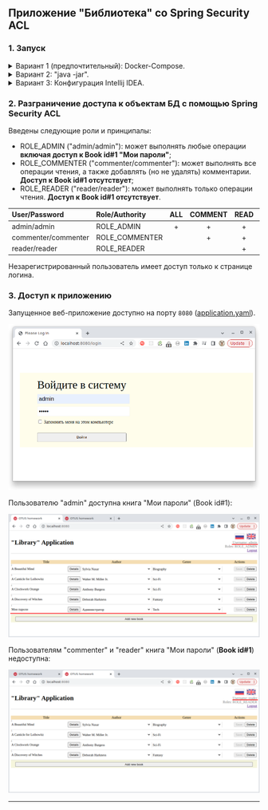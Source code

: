 ## Приложение "Библиотека" со Spring Security ACL

### 1. Запуск

<details>
  <summary>Вариант 1 (предпочтительный): Docker-Compose.</summary>

Приложение докеризировано и запустить его можно с помощью [docker-compose](docker-compose.yaml):

````yaml
$ docker-compose up -d
  [ + ] Running 5/5
  ✔ webapp-pg 4 layers [⣿⣿⣿⣿]      0B/0B      Pulled    10.1s
  ✔ 38a980f2cc8a Already exists                           0.0s
  ✔ de849f1cfbe6 Already exists                           0.0s
  ✔ a7203ca35e75 Already exists                           0.0s
  ✔ 630b03514285 Pull complete                            7.2s
  [ + ] Running 5/5
  ✔ Network spring-09-jdbc_default  Created               0.1s
  ✔ Container docker-hoster         Started               0.6s
  ✔ Container postgres              Healthy              31.5s
  ✔ Container webapp-pg             Started              31.6s
  ✔ Container pgadmin               Started
````

</details>

<details>
  <summary>Вариант 2: "java -jar".</summary>

Артефакт `webapp-pg.jap` является исполняемыми, его следует собрать из корня проекта:

````shell
$ ./mvnw clean install -DskipTests

[INFO] Scanning for projects...
[INFO] 
[INFO] -------------------< ru.otus.spring:spring-09-jdbc >--------------------
[INFO] Building spring 0.0.1-SNAPSHOT
[INFO] --------------------------------[ jar ]---------------------------------
[INFO] 
...
[INFO] ------------------------------------------------------------------------
[INFO] BUILD SUCCESS
[INFO] ------------------------------------------------------------------------
[INFO] Total time:  7.018 s
[INFO] Finished at: 2023-05-16T21:11:35+07:00
[INFO] ------------------------------------------------------------------------
````

После сборки артефакт можно запустить:

````shell
$ cd target

$ java -jar webapp-pg.jar

  .   ____          _            __ _ _
 /\\ / ___'_ __ _ _(_)_ __  __ _ \ \ \ \
( ( )\___ | '_ | '_| | '_ \/ _` | \ \ \ \
 \\/  ___)| |_)| | | | | || (_| |  ) ) ) )
  '  |____| .__|_| |_|_| |_\__, | / / / /
 =========|_|==============|___/=/_/_/_/
 :: Spring Boot ::                (v3.0.6)

...
````

</details>

<details>
  <summary>Вариант 3: Конфигурация Intellij IDEA.</summary>

Запуcтить main-класс [Application.java](src/main/java/ru/otus/spring/Application.java)
</details>

### 2. Разграничение доступа к объектам БД с помощью Spring Security ACL

Введены следующие роли и принципалы:

- ROLE_ADMIN ("admin/admin"): может выполнять любые операции **включая доступ к Book id#1 "Мои пароли"**;
- ROLE_COMMENTER ("commenter/commenter"): может выполнять все операции чтения, а также добавлять (но не удалять)
  комментарии. **Доступ к Book id#1 отсутствует**;
- ROLE_READER ("reader/reader"): может выполнять только операции чтения. **Доступ к Book id#1 отсутствует**.

| User/Password       | Role/Authority | ALL | COMMENT | READ | ACL |
|:--------------------|:---------------|:---:|:-------:|:----:|:---:|
| admin/admin         | ROLE_ADMIN     |  +  |    +    |  +   |  +  |
| commenter/commenter | ROLE_COMMENTER |     |    +    |  +   |     |
| reader/reader       | ROLE_READER    |     |         |  +   |     |

Незарегистрированный пользователь имеет доступ только к странице логина.

### 3. Доступ к приложению

Запущенное веб-приложение доступно на порту `8080` ([application.yaml](src/main/resources/application.yaml)).

![login-page.png](login-page.png)

Пользователю "admin" доступна книга "Мои пароли" (Book id#1):

![ACL_admin.png](ACL_admin.png)

Пользователям "commenter" и "reader" книга "Мои пароли" (**Book id#1**) недоступна:

![ACL_user.png](ACL_user.png)

---
